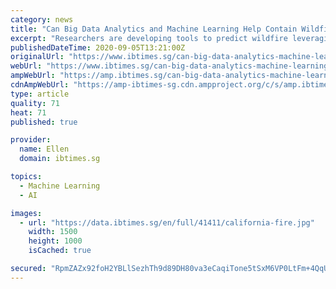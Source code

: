 ```yaml
---
category: news
title: "Can Big Data Analytics and Machine Learning Help Contain Wildfire Next Time?"
excerpt: "Researchers are developing tools to predict wildfire leveraging technology, real-time data to prevent devastation"
publishedDateTime: 2020-09-05T13:21:00Z
originalUrl: "https://www.ibtimes.sg/can-big-data-analytics-machine-learning-help-contain-wildfire-next-time-51201"
webUrl: "https://www.ibtimes.sg/can-big-data-analytics-machine-learning-help-contain-wildfire-next-time-51201"
ampWebUrl: "https://amp.ibtimes.sg/can-big-data-analytics-machine-learning-help-contain-wildfire-next-time-51201"
cdnAmpWebUrl: "https://amp-ibtimes-sg.cdn.ampproject.org/c/s/amp.ibtimes.sg/can-big-data-analytics-machine-learning-help-contain-wildfire-next-time-51201"
type: article
quality: 71
heat: 71
published: true

provider:
  name: Ellen
  domain: ibtimes.sg

topics:
  - Machine Learning
  - AI

images:
  - url: "https://data.ibtimes.sg/en/full/41411/california-fire.jpg"
    width: 1500
    height: 1000
    isCached: true

secured: "RpmZAZx92foH2YBLlSezhTh9d89DH80va3eCaqiTone5tSxM6VP0LtFm+4QqU4x3o9/f0qZr2Gvi7sI2yxv9/Ba62gtqTHfCMvzjRuYS0OsExoxc+nkpZEKtj3iihjFr5YL/VuxHdvgkQp1J+zkzfIVRbVnF85rShxLLUafmwtNCUmDlqz2dUB4s9PsbVIZnqVgJzJhxxDVuhB5zD9WxnVDv9BpLfC8E0Ij05AUH65QGgJMEYBcb+9FvBNry8YDNqK5+NqsUI4fDfZBv8CGZxcf7xcG+DkuSkGbLgK97DiBFdslp1yr1P0YiHiKI9CJ1lIIGVoKBcYTagGWq/tp1qzhGtxIaMmsVY2Xv12woob8=;a1dI0xtRksCoIpns99HwfA=="
---
```


